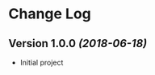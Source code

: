 Change Log
==========

Version 1.0.0 *(2018-06-18)*
----------------------------

 * Initial project